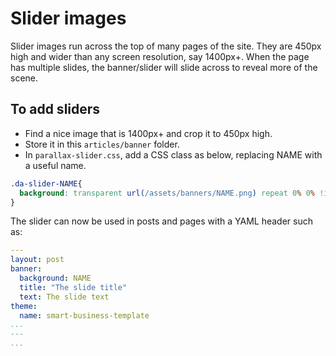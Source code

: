 # Slider images

Slider images run across the top of many pages of the site. They are 450px high and wider than any screen resolution, say 1400px+. When the page has multiple slides, the banner/slider will slide across to reveal more of the scene.

## To add sliders

* Find a nice image that is 1400px+ and crop it to 450px high.
* Store it in this `articles/banner` folder.
* In `parallax-slider.css`, add a CSS class as below, replacing NAME with a useful name.

``` css
.da-slider-NAME{
  background: transparent url(/assets/banners/NAME.png) repeat 0% 0% !important;
}
```

The slider can now be used in posts and pages with a YAML header such as:

``` yaml
---
layout: post
banner:
  background: NAME
  title: "The slide title"
  text: The slide text
theme:
  name: smart-business-template
...
---
...
```